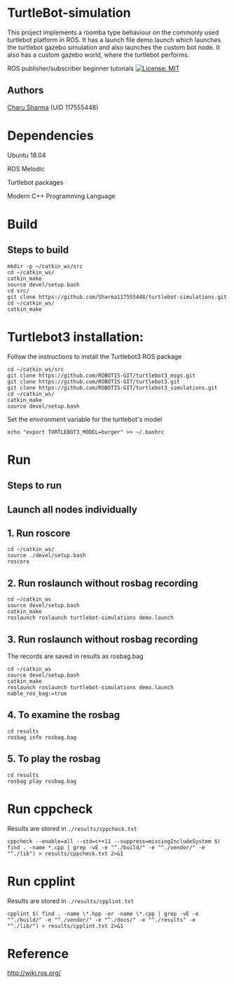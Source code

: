 # TurtleBot-simulation
This project implements a roomba type behaviour on the commonly used turtlebot platform in ROS. It has a launch file demo.launch which launches the turtlebot gazebo simulation and also launches the custom bot node. It also has a custom gazebo world, where the turtlebot performs.

ROS publisher/subscriber beginner tutorials
[![License: MIT](https://img.shields.io/badge/License-MIT-Default.svg)](https://opensource.org/licenses/MIT)


## Authors
[Charu Sharma](<https://github.com/Sharma117555448>) (UID 117555448)

# Dependencies
Ubuntu 18.04

ROS Melodic 

Turtlebot packages

Modern C++ Programming Language

# Build
## Steps to build
```
mkdir -p ~/catkin_ws/src
cd ~/catkin_ws/
catkin_make
source devel/setup.bash
cd src/
git clone https://github.com/Sharma117555448/turtlebot-simulations.git
cd ~/catkin_ws/
catkin_make
```
# Turtlebot3 installation:
Follow the instructions to install the Turtlebot3 ROS package 
```
cd ~/catkin_ws/src
git clone https://github.com/ROBOTIS-GIT/turtlebot3_msgs.git
git clone https://github.com/ROBOTIS-GIT/turtlebot3.git
git clone https://github.com/ROBOTIS-GIT/turtlebot3_simulations.git
cd ~/catkin_ws/
catkin_make
source devel/setup.bash
```
Set the environment variable for the turtlebot's model
```
echo "export TURTLEBOT3_MODEL=burger" >> ~/.bashrc
```
# Run
## Steps to run
## Launch all nodes individually
## 1. Run roscore
```
cd ~/catkin_ws/
source ./devel/setup.bash
roscore
```
## 2. Run roslaunch without rosbag recording
```
cd ~/catkin_ws
source devel/setup.bash
catkin_make
roslaunch roslaunch turtlebot-simulations demo.launch
```
## 3. Run roslaunch without rosbag recording
The records are saved in results as rosbag.bag
```
cd ~/catkin_ws
source devel/setup.bash
catkin_make
roslaunch roslaunch turtlebot-simulations demo.launch nable_ros_bag:=true
```
## 4. To examine the rosbag
```
cd results
rosbag info rosbag.bag
```
## 5. To play the rosbag
```
cd results 
rosbag play rosbag.bag
```
# Run cppcheck
Results are stored in `./results/cppcheck.txt` 
```
cppcheck --enable=all --std=c++11 --suppress=missingIncludeSystem $( find . -name *.cpp | grep -vE -e "^./build/" -e "^./vendor/" -e "^./lib") > results/cppcheck.txt 2>&1
```
# Run cpplint
Results are stored in `./results/cpplint.txt`
```
cpplint $( find . -name \*.hpp -or -name \*.cpp | grep -vE -e "^./build/" -e "^./vendor/" -e "^./docs/" -e "^./results" -e "^./lib/") > results/cpplint.txt 2>&1
```

# Reference
http://wiki.ros.org/